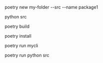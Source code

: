 poetry new my-folder --src --name package1

python src

poetry build

poetry install

poetry run mycli

poetry run python src